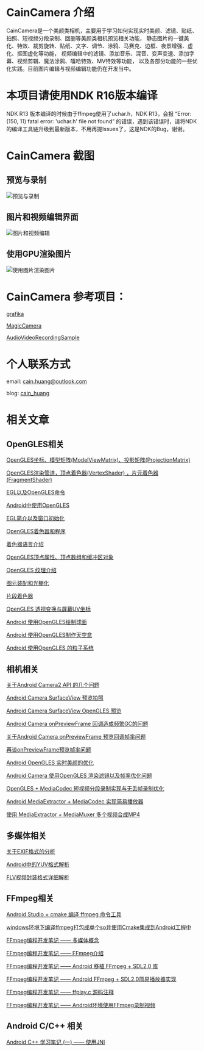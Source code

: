 # CainCamera 介绍
CainCamera是一个美颜类相机，主要用于学习如何实现实时美颜、滤镜、贴纸、拍照、短视频分段录制、回删等美颜类相机预览相关功能，
静态图片的一键美化、特效、裁剪旋转、贴纸、文字、调节、涂鸦、马赛克、边框、夜景增强、虚化、抠图虚化等功能，
视频编辑中的滤镜、添加音乐、混音、变声变速、添加字幕、视频剪辑、魔法涂鸦、嘻哈特效、MV特效等功能，
以及各部分功能的一些优化实践。目前图片编辑与视频编辑功能仍在开发当中。
# 本项目请使用NDK R16版本编译
NDK R13 版本编译的时候由于ffmpeg使用了uchar.h，NDK R13，会报 “Error:(150, 11) fatal error: 'uchar.h' file not found” 的错误，遇到该错误时，请将NDK的编译工具链升级到最新版本，不用再提Issues了，这是NDK的Bug，谢谢。
# CainCamera 截图
## 预览与录制
![预览与录制](https://github.com/CainKernel/CainCamera/blob/master/images/preview_and_record.png)
## 图片和视频编辑界面
![图片和视频编辑](https://github.com/CainKernel/CainCamera/blob/master/images/media_edit.png)
## 使用GPU渲染图片
![使用图片渲染图片](https://github.com/CainKernel/CainCamera/blob/master/images/image_edit_gpu.png)

# CainCamera 参考项目：
[grafika](https://github.com/google/grafika)

[MagicCamera](https://github.com/wuhaoyu1990/MagicCamera)

[AudioVideoRecordingSample](https://github.com/saki4510t/AudioVideoRecordingSample)


# 个人联系方式

email: <cain.huang@outlook.com>

blog: [cain_huang](http://www.jianshu.com/u/fd6f2b25d0f4)

# 相关文章

## OpenGLES相关
[OpenGLES坐标、模型矩阵(ModelViewMatrix)、投影矩阵(ProjectionMatrix)](http://www.jianshu.com/p/566632a1e009)

[OpenGLES渲染管道，顶点着色器(VertexShader) ，片元着色器(FragmentShader)](http://www.jianshu.com/p/1f58c69fd018)

[EGL以及OpenGLES命令](http://www.jianshu.com/p/be2f6d5826cd)

[Android中使用OpenGLES](http://www.jianshu.com/p/d426430b9631)

[EGL简介以及窗口初始化](http://www.jianshu.com/p/1e49ae3cf3ac)

[OpenGLES着色器和程序](http://www.jianshu.com/p/4427ef7fc090)

[着色器语言介绍](http://www.jianshu.com/p/b07dc4f8b80e)

[OpenGLES顶点属性、顶点数组和缓冲区对象](http://www.jianshu.com/p/b8128654af23)

[OpenGLES 纹理介绍](http://www.jianshu.com/p/e0ee9dc7722f)

[图元装配和光栅化](http://www.jianshu.com/p/261abcea4c78)

[片段着色器](http://www.jianshu.com/p/33f32c7fd52f)

[OpenGLES 透视变换与屏幕UV坐标](http://www.jianshu.com/p/85f661ac177d)

[Android 使用OpenGLES绘制球面](http://www.jianshu.com/p/c127387cd504)

[Android 使用OpenGLES制作天空盒](http://www.jianshu.com/p/820581046d3c)

[Android 使用OpenGLES 的粒子系统](http://www.jianshu.com/p/0831b40a0bc9)


## 相机相关
[关于Android Camera2 API 的几个问题](http://www.jianshu.com/p/5148090c2191)

[Android Camera SurfaceView 预览拍照](http://www.jianshu.com/p/9e0f3fc5a3b4)

[Android Camera SurfaceView OpenGLES 预览](http://www.jianshu.com/p/e4643b141644)

[Android Camera onPreviewFrame 回调造成频繁GC的问题](http://www.jianshu.com/p/77a524265f3c)

[关于Android Camera onPreviewFrame 预览回调帧率问题](http://www.jianshu.com/p/a33b1eabe71c)

[再谈onPreviewFrame预览帧率问题](http://www.jianshu.com/p/b0b4a20fd90a)

[Android OpenGLES 实时美颜的优化](http://www.jianshu.com/p/a76a1201ae53)

[Android Camera 使用OpenGLES 渲染滤镜以及帧率优化问题](http://www.jianshu.com/p/2d2776a0931e)

[OpenGLES + MediaCodec 短视频分段录制实现与无丢帧录制优化](http://www.jianshu.com/p/9dc03b01bae3)

[Android MediaExtractor + MediaCodec 实现简易播放器](https://www.jianshu.com/p/ec5fd369c518)

[使用 MediaExtractor + MediaMuxer 多个视频合成MP4](http://www.jianshu.com/p/97b79842b47a)

## 多媒体相关
[关于EXIF格式的分析](https://www.jianshu.com/p/ae7b9ab20bca)

[Android中的YUV格式解析](https://www.jianshu.com/p/0d5800b5d9a2)

[FLV视频封装格式详细解析](https://www.jianshu.com/p/07657d85617e)

## FFmpeg相关
[Android Studio + cmake 编译 ffmpeg 命令工具](http://www.jianshu.com/p/99aa2ce1960e)

[windows环境下编译ffmpeg打包成单个so并使用Cmake集成到Android工程中](http://www.jianshu.com/p/ed2266abe28b)

[FFmpeg编程开发笔记 —— 多媒体概念](https://www.jianshu.com/p/86163f48f3dd)

[FFmpeg编程开发笔记 —— FFmpeg介绍](https://www.jianshu.com/p/71d5d0f7a1c4)

[FFmpeg编程开发笔记 —— Android 移植 FFmpeg + SDL2.0 库](https://www.jianshu.com/p/ff60dc41f876)

[FFmpeg编程开发笔记 —— Android FFmpeg + SDL2.0简易播放器实现](https://www.jianshu.com/p/77c8944d9058)

[FFmpeg编程开发笔记 —— ffplay.c 源码注释](https://www.jianshu.com/p/87ac510edf07)

[FFmpeg编程开发笔记 —— Android环境使用FFmpeg录制视频](https://www.jianshu.com/p/0fd017336b06)


## Android C/C++ 相关
[Android C++ 学习笔记 (一) —— 使用JNI](https://www.jianshu.com/p/7b83d825fc5c)
